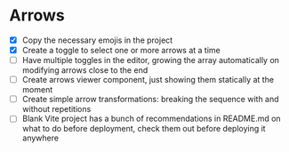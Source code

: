 # Arrows

- [x] Copy the necessary emojis in the project
- [x] Create a toggle to select one or more arrows at a time
- [ ] Have multiple toggles in the editor, growing the array automatically on modifying arrows close to the end
- [ ] Create arrows viewer component, just showing them statically at the moment
- [ ] Create simple arrow transformations: breaking the sequence with and without repetitions
- [ ] Blank Vite project has a bunch of recommendations in README.md on what to do before deployment, check them out before deploying it anywhere
